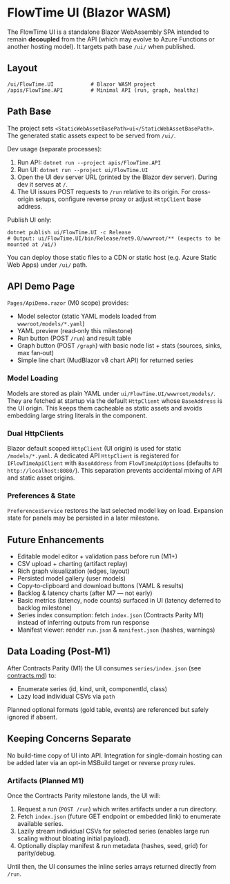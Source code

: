 # FlowTime UI (Blazor WASM)

The FlowTime UI is a standalone Blazor WebAssembly SPA intended to remain **decoupled** from the API (which may evolve to Azure Functions or another hosting model). It targets path base `/ui/` when published.

## Layout
```
/ui/FlowTime.UI            # Blazor WASM project
/apis/FlowTime.API         # Minimal API (run, graph, healthz)
```

## Path Base
The project sets `<StaticWebAssetBasePath>ui</StaticWebAssetBasePath>`. The generated static assets expect to be served from `/ui/`.

Dev usage (separate processes):
1. Run API: `dotnet run --project apis/FlowTime.API`
2. Run UI:  `dotnet run --project ui/FlowTime.UI`
3. Open the UI dev server URL (printed by the Blazor dev server). During dev it serves at `/`.
4. The UI issues POST requests to `/run` relative to its origin. For cross-origin setups, configure reverse proxy or adjust `HttpClient` base address.

Publish UI only:
```
dotnet publish ui/FlowTime.UI -c Release
# Output: ui/FlowTime.UI/bin/Release/net9.0/wwwroot/** (expects to be mounted at /ui/)
```
You can deploy those static files to a CDN or static host (e.g. Azure Static Web Apps) under `/ui/` path.

## API Demo Page
`Pages/ApiDemo.razor` (M0 scope) provides:
- Model selector (static YAML models loaded from `wwwroot/models/*.yaml`)
- YAML preview (read‑only this milestone)
- Run button (POST `/run`) and result table
- Graph button (POST `/graph`) with basic node list + stats (sources, sinks, max fan‑out)
- Simple line chart (MudBlazor v8 chart API) for returned series

### Model Loading
Models are stored as plain YAML under `ui/FlowTime.UI/wwwroot/models/`. They are fetched at startup via the default `HttpClient` whose `BaseAddress` is the UI origin. This keeps them cacheable as static assets and avoids embedding large string literals in the component.

### Dual HttpClients
Blazor default scoped `HttpClient` (UI origin) is used for static `/models/*.yaml`. A dedicated API `HttpClient` is registered for `IFlowTimeApiClient` with `BaseAddress` from `FlowTimeApiOptions` (defaults to `http://localhost:8080/`). This separation prevents accidental mixing of API and static asset origins.

### Preferences & State
`PreferencesService` restores the last selected model key on load. Expansion state for panels may be persisted in a later milestone.

## Future Enhancements
- Editable model editor + validation pass before run (M1+)
- CSV upload + charting (artifact replay)
- Rich graph visualization (edges, layout)
- Persisted model gallery (user models)
- Copy‑to‑clipboard and download buttons (YAML & results)
- Backlog & latency charts (after M7 — not early)
- Basic metrics (latency, node counts) surfaced in UI (latency deferred to backlog milestone)
- Series index consumption: fetch `index.json` (Contracts Parity M1) instead of inferring outputs from run response
- Manifest viewer: render `run.json` & `manifest.json` (hashes, warnings)

## Data Loading (Post-M1)
After Contracts Parity (M1) the UI consumes `series/index.json` (see [contracts.md](contracts.md)) to:
* Enumerate series (id, kind, unit, componentId, class)
* Lazy load individual CSVs via `path`

Planned optional formats (gold table, events) are referenced but safely ignored if absent.

## Keeping Concerns Separate
No build-time copy of UI into API. Integration for single-domain hosting can be added later via an opt-in MSBuild target or reverse proxy rules.

### Artifacts (Planned M1)

Once the Contracts Parity milestone lands, the UI will:
1. Request a run (`POST /run`) which writes artifacts under a run directory.
2. Fetch `index.json` (future GET endpoint or embedded link) to enumerate available series.
3. Lazily stream individual CSVs for selected series (enables large run scaling without bloating initial payload).
4. Optionally display manifest & run metadata (hashes, seed, grid) for parity/debug.

Until then, the UI consumes the inline series arrays returned directly from `/run`.
